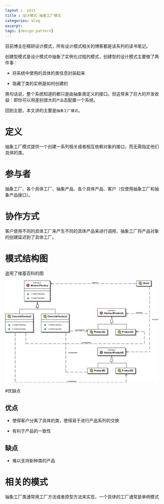 ```yaml
---
layout :  post
title : 设计模式-抽象工厂模式
categories: blog
excerpt: 
tags: [design pattern]
---
```


目前博主在精研设计模式，所有设计模式相关的博客都是该系列的读书笔记。

创建型模式是设计模式中抽象了实例化过程的模式，创建型的设计模式主要做了两件事：

* 将系统中使用的具体的类信息封装起来

* 隐藏了类的实例是如何创建的

换句话说，整个系统知道的都只是由抽象类定义的接口。但这带来了巨大的开发收益：即你可以用差别很大的`产品`去配置一个系统。

回到主题，本文讲的主要是`抽象工厂模式`。

# 定义

抽象工厂模式提供一个创建一系列相关或者相互依赖对象的接口，而无需指定他们具体的类。

# 参与者

抽象工厂、各个具体工厂、抽象产品、各个具体产品、客户（仅使用抽象工厂和抽象产品接口）。

# 协作方式

客户使用不同的具体工厂来产生不同的具体产品来进行调用、抽象工厂将产品对象的创建延迟到了具体工厂。

# 模式结构图

盗用了维基百科的图

![abstract-factory-image](/images/abstract-factory.png)

#优缺点

## 优点

* 使得客户分离了具体的类，使得易于进行产品系列的交换

* 有利于产品的一致性

## 缺点

* 难以支持新种类的产品

# 相关的模式

抽象工厂类通常用工厂方法或者原型方法来实现，一个具体的工厂通常是单例模式
